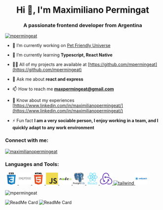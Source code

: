 <h1 align="center">Hi 👋, I'm Maximiliano Permingat</h1>
<h3 align="center">A passionate frontend developer from Argentina</h3>

<p align="left"> <a href="https://github.com/ryo-ma/github-profile-trophy"><img src="https://github-profile-trophy.vercel.app/?username=mpermingeat" alt="mpermingeat" /></a> </p>

- 🔭 I’m currently working on [Pet Friendly Universe](https://github.com/PetFriendlyUniverse/Henry-Pf)

- 🌱 I’m currently learning **Typescript, React Native**

- 👨‍💻 All of my projects are available at [https://github.com/mpermingeat](https://github.com/mpermingeat)

- 💬 Ask me about **react and express**

- 📫 How to reach me **maxpermingeat@gmail.com**

- 📄 Know about my experiences [https://www.linkedin.com/in/maximilianopermingeat/](https://www.linkedin.com/in/maximilianopermingeat/)

- ⚡ Fun fact **I am a very sociable person, I enjoy working in a team, and I quickly adapt to any work environment**

<h3 align="left">Connect with me:</h3>
<p align="left">
<a href="https://linkedin.com/in/maximilianopermingeat" target="blank"><img align="center" src="https://raw.githubusercontent.com/rahuldkjain/github-profile-readme-generator/master/src/images/icons/Social/linked-in-alt.svg" alt="maximilianopermingeat" height="30" width="40" /></a>
</p>

<h3 align="left">Languages and Tools:</h3>
<p align="left"> <a href="https://www.w3schools.com/css/" target="_blank" rel="noreferrer"> <img src="https://raw.githubusercontent.com/devicons/devicon/master/icons/css3/css3-original-wordmark.svg" alt="css3" width="40" height="40"/> </a> <a href="https://expressjs.com" target="_blank" rel="noreferrer"> <img src="https://raw.githubusercontent.com/devicons/devicon/master/icons/express/express-original-wordmark.svg" alt="express" width="40" height="40"/> </a> <a href="https://www.w3.org/html/" target="_blank" rel="noreferrer"> <img src="https://raw.githubusercontent.com/devicons/devicon/master/icons/html5/html5-original-wordmark.svg" alt="html5" width="40" height="40"/> </a> <a href="https://developer.mozilla.org/en-US/docs/Web/JavaScript" target="_blank" rel="noreferrer"> <img src="https://raw.githubusercontent.com/devicons/devicon/master/icons/javascript/javascript-original.svg" alt="javascript" width="40" height="40"/> </a> <a href="https://nodejs.org" target="_blank" rel="noreferrer"> <img src="https://raw.githubusercontent.com/devicons/devicon/master/icons/nodejs/nodejs-original-wordmark.svg" alt="nodejs" width="40" height="40"/> </a> <a href="https://www.postgresql.org" target="_blank" rel="noreferrer"> <img src="https://raw.githubusercontent.com/devicons/devicon/master/icons/postgresql/postgresql-original-wordmark.svg" alt="postgresql" width="40" height="40"/> </a> <a href="https://reactjs.org/" target="_blank" rel="noreferrer"> <img src="https://raw.githubusercontent.com/devicons/devicon/master/icons/react/react-original-wordmark.svg" alt="react" width="40" height="40"/> </a> <a href="https://redux.js.org" target="_blank" rel="noreferrer"> <img src="https://raw.githubusercontent.com/devicons/devicon/master/icons/redux/redux-original.svg" alt="redux" width="40" height="40"/> </a> <a href="https://tailwindcss.com/" target="_blank" rel="noreferrer"> <img src="https://www.vectorlogo.zone/logos/tailwindcss/tailwindcss-icon.svg" alt="tailwind" width="40" height="40"/> </a> <a href="https://webpack.js.org" target="_blank" rel="noreferrer"> <img src="https://raw.githubusercontent.com/devicons/devicon/d00d0969292a6569d45b06d3f350f463a0107b0d/icons/webpack/webpack-original-wordmark.svg" alt="webpack" width="40" height="40"/> </a> </p>

<p><img align="center" src="https://github-readme-stats.vercel.app/api/top-langs?username=mpermingeat&show_icons=true&locale=en&layout=compact" alt="mpermingeat" /></p>

![ReadMe Card](https://github-readme-stats.vercel.app/api/pin/?username=mpermingeat&repo=Recipes-APi)
![ReadMe Card](https://github-readme-stats.vercel.app/api/pin/?username=mpermingeat&repo=E-commerce)
